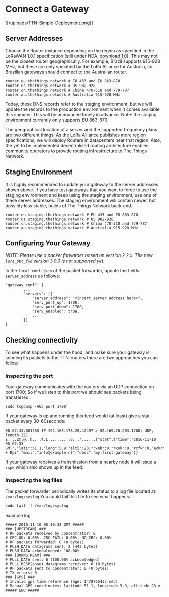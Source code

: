 # Connect a Gateway

[[/uploads/TTN-Simple-Deployment.png]]

## Server Addresses

Choose the Router instance depending on the region as specified in the LoRaWAN 1.0.1 specification (still under NDA, [download 1.0](https://www.lora-alliance.org/portals/0/specs/LoRaWAN%20Specification%201R0.pdf)). This may not be the closest router geographically. For example, Brazil supports 915-928 MHz, but these are only specified by the LoRa Alliance for Australia, so Brazilian gateways should connect to the Australian router.

```
router.eu.thethings.network # EU 433 and EU 863-870
router.us.thethings.network # US 902-928
router.cn.thethings.network # China 470-510 and 779-787
router.au.thethings.network # Australia 915-928 MHz
```

Today, these DNS records refer to the staging environment, but we will update the records to the production environment when it comes available this summer. This will be announced timely in advance. Note: the staging environment currently only supports EU 863-870.

The geographical location of a server and the supported frequency plans are two different things. As the LoRa Alliance publishes more region specifications, we will deploy Routers in datacenters near that region. Also, the yet to be implemented decentralized routing architecture enables community operators to provide routing infrastructure to The Things Network.

## Staging Environment

It is highly recommended to update your gateway to the server addresses shown above. If you have test gateways that you want to force to use the staging environment and keep using the staging environment, use one of these server addresses. The staging environment will contain newer, but possibly less stable, builds of The Things Network back-end.

```
router.eu.staging.thethings.network # EU 433 and EU 863-870
router.us.staging.thethings.network # US 902-928
router.cn.staging.thethings.network # China 470-510 and 779-787
router.au.staging.thethings.network # Australia 915-928 MHz
```

## Configuring Your Gateway

*NOTE: Please use a packet forwarder based on version 2.2.x. The new `lora_pkt_fwd` version 3.0.0 is not supported yet.*

In the `local_conf.json` of the packet forwarder, update the fields `server_address` as follows:

```
"gateway_conf": {
        ...
        "servers": [{
            "server_address": "<insert server address here>",
            "serv_port_up": 1700,
            "serv_port_down": 1700,
            "serv_enabled": true,
            ...
        }]
}
```


## Checking connectivity
To see what happens under the hood, and make sure your gateway is sending its packets to the TTN-routers there are two approaches you can follow.

### Inspecting the port
Your gateway communicates with the routers via an UDP connection on port 1700; So if we listen to this port we should see packets being transferred.

```
sudo tcpdump -AUq port 1700
```
If your gateway is up and running this feed would (at least) give a stat packet every 30-60seconds:

```
08:07:33.801265 IP 192.168.178.20.47497 > 52.169.76.203.1700: UDP, length 221
E....Z@.@..h....4.L........'.6...'......{"stat":{"time":"2016-11-10 08:07:33 GMT","lati":51.1,"long":5.9,"alti":23,"rxnb":0,"rxok":0,"rxfw":0,"ackr":100.0,"dwnb":0,"txnb":0,"pfrm":"IMST + Rpi","mail":"info@example.nl","desc":"my-first-gateway"}}
```
If your gateway receives a transmission from a nearby node it wil issue a `rxpk` which also shows up in the feed. 

### Inspecting the log files
The packet forwarder periodically writes its status to a log file located at: `/var/log/syslog` You could tail this file to see what happens:

```
sudo tail -f /var/log/syslog
```

example log
```
##### 2016-11-10 08:10:33 GMT #####
### [UPSTREAM] ###
# RF packets received by concentrator: 0
# CRC_OK: 0.00%, CRC_FAIL: 0.00%, NO_CRC: 0.00%
# RF packets forwarded: 0 (0 bytes)
# PUSH_DATA datagrams sent: 2 (442 bytes)
# PUSH_DATA acknowledged: 100.00%
### [DOWNSTREAM] ###
# PULL_DATA sent: 6 (100.00% acknowledged)
# PULL_RESP(onse) datagrams received: 0 (0 bytes)
# RF packets sent to concentrator: 0 (0 bytes)
# TX errors: 0
### [GPS] ###
# Invalid gps time reference (age: 1478765433 sec)
# Manual GPS coordinates: latitude 51.1, longitude 5.9, altitude 23 m
##### END #####
```


